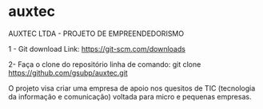 # auxtec
AUXTEC LTDA - PROJETO DE EMPREENDEDORISMO

1 - Git download
Link: https://git-scm.com/downloads

2- Faça o clone do repositório
linha de comando: git clone https://github.com/gsubp/auxtec.git


O projeto visa criar uma empresa de apoio nos quesitos de TIC (tecnologia da informação e comunicação) 
voltada para micro e pequenas empresas.
